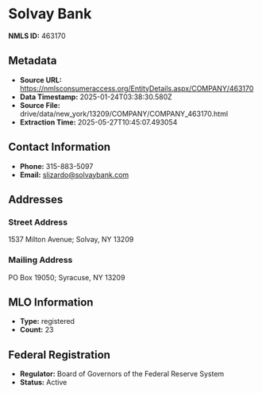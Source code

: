 # Solvay Bank

**NMLS ID:** 463170

## Metadata
- **Source URL:** https://nmlsconsumeraccess.org/EntityDetails.aspx/COMPANY/463170
- **Data Timestamp:** 2025-01-24T03:38:30.580Z
- **Source File:** drive/data/new_york/13209/COMPANY/COMPANY_463170.html
- **Extraction Time:** 2025-05-27T10:45:07.493054

## Contact Information
- **Phone:** 315-883-5097
- **Email:** slizardo@solvaybank.com

## Addresses
### Street Address
1537 Milton Avenue; Solvay, NY 13209

### Mailing Address
PO Box 19050; Syracuse, NY 13209

## MLO Information
- **Type:** registered
- **Count:** 23

## Federal Registration
- **Regulator:** Board of Governors of the Federal Reserve System
- **Status:** Active
